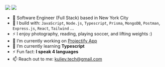 [<img src="https://img.shields.io/badge/linkedin-%230077B5.svg?&style=for-the-badge&logo=linkedin&logoColor=white" />](https://www.linkedin.com/in/tohir-kuliev/)
[<img src="https://img.shields.io/badge/twitter-%230077B5.svg?&style=for-the-badge&logo=twitter&logoColor=white&color=black" />](https://www.twitter.com/kulievtech)

- 🏢 Software Engineer (Full Stack) based in New York City
- 🧰 I build with: `JavaScript`, `Node.js`, `Typescript`, `Prisma`, `MongoDB`, `Postman`,  `Express.js`, `React`, `Tailwind` ...
- ⚡ I enjoy photography, reading, playing soccer, and lifting weights :)
- 🔭 I’m currently working on [Projectify App](https://github.com/kulievtech/projectify-app-ui)
- 🌱 I’m currently learning **Typescript**
- ⚡ Fun fact: **I speak 4 languages**
- 📫 Reach out to me: kuliev.tech@gmail.com

